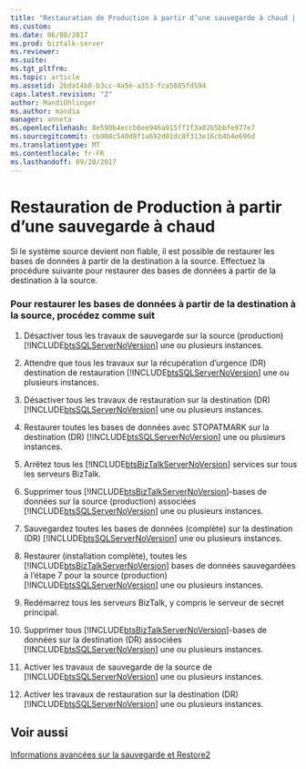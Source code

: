 ```yaml
---
title: "Restauration de Production à partir d’une sauvegarde à chaud | Documents Microsoft"
ms.custom: 
ms.date: 06/08/2017
ms.prod: biztalk-server
ms.reviewer: 
ms.suite: 
ms.tgt_pltfrm: 
ms.topic: article
ms.assetid: 2bda14b8-b3cc-4a5e-a353-fca5885fd594
caps.latest.revision: "2"
author: MandiOhlinger
ms.author: mandia
manager: anneta
ms.openlocfilehash: 8e590b4eccb6ee946a915ff1f3a0265bbfe977e7
ms.sourcegitcommit: cb908c540d8f1a692d01dc8f313e16cb4b4e696d
ms.translationtype: MT
ms.contentlocale: fr-FR
ms.lasthandoff: 09/20/2017
---
```

# <a name="restoring-production-from-a-warm-backup"></a>Restauration de Production à partir d’une sauvegarde à chaud
Si le système source devient non fiable, il est possible de restaurer les bases de données à partir de la destination à la source. Effectuez la procédure suivante pour restaurer des bases de données à partir de la destination à la source.  
  
### <a name="to-restore-the-databases-from-the-destination-to-the-source-follow-these-steps"></a>Pour restaurer les bases de données à partir de la destination à la source, procédez comme suit  
  
1.  Désactiver tous les travaux de sauvegarde sur la source (production) [!INCLUDE[btsSQLServerNoVersion](../includes/btssqlservernoversion-md.md)] une ou plusieurs instances.  
  
2.  Attendre que tous les travaux sur la récupération d’urgence (DR) destination de restauration [!INCLUDE[btsSQLServerNoVersion](../includes/btssqlservernoversion-md.md)] une ou plusieurs instances.  
  
3.  Désactiver tous les travaux de restauration sur la destination (DR) [!INCLUDE[btsSQLServerNoVersion](../includes/btssqlservernoversion-md.md)] une ou plusieurs instances.  
  
4.  Restaurer toutes les bases de données avec STOPATMARK sur la destination (DR) [!INCLUDE[btsSQLServerNoVersion](../includes/btssqlservernoversion-md.md)] une ou plusieurs instances.  
  
5.  Arrêtez tous les [!INCLUDE[btsBizTalkServerNoVersion](../includes/btsbiztalkservernoversion-md.md)] services sur tous les serveurs BizTalk.  
  
6.  Supprimer tous [!INCLUDE[btsBizTalkServerNoVersion](../includes/btsbiztalkservernoversion-md.md)]-bases de données sur la source (production) associées [!INCLUDE[btsSQLServerNoVersion](../includes/btssqlservernoversion-md.md)] une ou plusieurs instances.  
  
7.  Sauvegardez toutes les bases de données (complète) sur la destination (DR) [!INCLUDE[btsSQLServerNoVersion](../includes/btssqlservernoversion-md.md)] une ou plusieurs instances.  
  
8.  Restaurer (installation complète), toutes les [!INCLUDE[btsBizTalkServerNoVersion](../includes/btsbiztalkservernoversion-md.md)] bases de données sauvegardées à l’étape 7 pour la source (production) [!INCLUDE[btsSQLServerNoVersion](../includes/btssqlservernoversion-md.md)] une ou plusieurs instances.  
  
9. Redémarrez tous les serveurs BizTalk, y compris le serveur de secret principal.  
  
10. Supprimer tous [!INCLUDE[btsBizTalkServerNoVersion](../includes/btsbiztalkservernoversion-md.md)]-bases de données sur la destination (DR) associées [!INCLUDE[btsSQLServerNoVersion](../includes/btssqlservernoversion-md.md)] une ou plusieurs instances.  
  
11. Activer les travaux de sauvegarde de la source de [!INCLUDE[btsSQLServerNoVersion](../includes/btssqlservernoversion-md.md)] une ou plusieurs instances.  
  
12. Activer les travaux de restauration sur la destination (DR) [!INCLUDE[btsSQLServerNoVersion](../includes/btssqlservernoversion-md.md)] une ou plusieurs instances.  
  
## <a name="see-also"></a>Voir aussi  
 [Informations avancées sur la sauvegarde et Restore2](../technical-guides/advanced-information-about-backup-and-restore2.md)